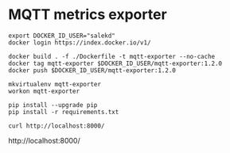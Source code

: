 # MQTT metrics exporter

```
export DOCKER_ID_USER="salekd"
docker login https://index.docker.io/v1/

docker build . -f ./Dockerfile -t mqtt-exporter --no-cache
docker tag mqtt-exporter $DOCKER_ID_USER/mqtt-exporter:1.2.0
docker push $DOCKER_ID_USER/mqtt-exporter:1.2.0
```

```
mkvirtualenv mqtt-exporter
workon mqtt-exporter

pip install --upgrade pip
pip install -r requirements.txt
```

```
curl http://localhost:8000/
```

http://localhost:8000/
